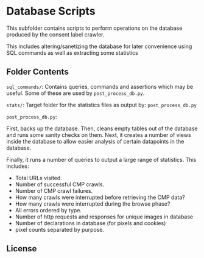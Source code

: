 # Database Scripts

This subfolder contains scripts to perform operations on the database produced by the consent label crawler.

This includes altering/sanetizing the database for later convenience using SQL commands as well as extracting some statistics

## Folder Contents

`sql_commands/`: Contains queries, commands and assertions which may be useful. Some of these are used by `post_process_db.py`.

`stats/`: Target folder for the statistics files as output by: `post_process_db.py`

`post_process_db.py`: 

   First, backs up the database. Then, cleans empty tables out of the database and runs some sanity checks on them.
   Next, it creates a number of views inside the database to allow easier analysis of certain datapoints in the database.
   
   Finally, it runs a number of queries to output a large range of statistics. This includes:
   - Total URLs visited.
   - Number of successful CMP crawls.
   - Number of CMP crawl failures.
   - How many crawls were interrupted before retrieving the CMP data?
   - How many crawls were interrupted during the browse phase?
   - All errors ordered by type.
   - Number of http requests and responses for unique images in database
   - Number of declarations in database (for pixels and cookies)
   - pixel counts separated by purpose.

## License

